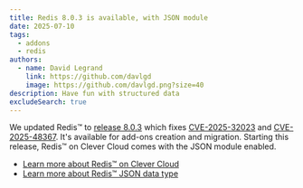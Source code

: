 ```yaml
---
title: Redis 8.0.3 is available, with JSON module
date: 2025-07-10
tags:
  - addons
  - redis
authors:
  - name: David Legrand
    link: https://github.com/davlgd
    image: https://github.com/davlgd.png?size=40
description: Have fun with structured data
excludeSearch: true
---
```


We updated Redis™ to [release 8.0.3](https://github.com/redis/redis/releases/tag/8.0.3) which fixes [CVE-2025-32023](https://nvd.nist.gov/vuln/detail/CVE-2025-32023) and [CVE-2025-48367](https://nvd.nist.gov/vuln/detail/CVE-2025-48367). It's available for add-ons creation and migration. Starting this release, Redis™ on Clever Cloud comes with the JSON module enabled.

- [Learn more about Redis™ on Clever Cloud](/developers/doc/addons/redis/)
- [Learn more about Redis™ JSON data type](https://redis.io/docs/latest/develop/data-types/json/)
